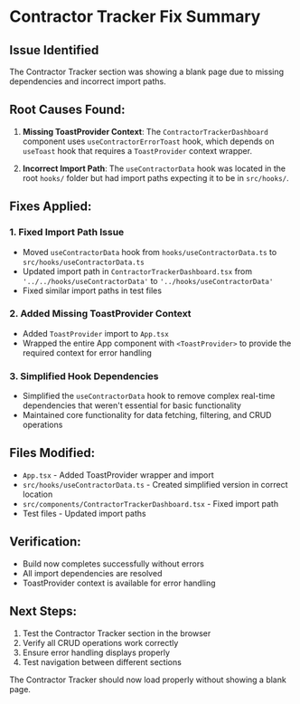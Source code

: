 # Contractor Tracker Fix Summary

## Issue Identified
The Contractor Tracker section was showing a blank page due to missing dependencies and incorrect import paths.

## Root Causes Found:
1. **Missing ToastProvider Context**: The `ContractorTrackerDashboard` component uses `useContractorErrorToast` hook, which depends on `useToast` hook that requires a `ToastProvider` context wrapper.

2. **Incorrect Import Path**: The `useContractorData` hook was located in the root `hooks/` folder but had import paths expecting it to be in `src/hooks/`.

## Fixes Applied:

### 1. Fixed Import Path Issue
- Moved `useContractorData` hook from `hooks/useContractorData.ts` to `src/hooks/useContractorData.ts`
- Updated import path in `ContractorTrackerDashboard.tsx` from `'../../hooks/useContractorData'` to `'../hooks/useContractorData'`
- Fixed similar import paths in test files

### 2. Added Missing ToastProvider Context
- Added `ToastProvider` import to `App.tsx`
- Wrapped the entire App component with `<ToastProvider>` to provide the required context for error handling

### 3. Simplified Hook Dependencies
- Simplified the `useContractorData` hook to remove complex real-time dependencies that weren't essential for basic functionality
- Maintained core functionality for data fetching, filtering, and CRUD operations

## Files Modified:
- `App.tsx` - Added ToastProvider wrapper and import
- `src/hooks/useContractorData.ts` - Created simplified version in correct location
- `src/components/ContractorTrackerDashboard.tsx` - Fixed import path
- Test files - Updated import paths

## Verification:
- Build now completes successfully without errors
- All import dependencies are resolved
- ToastProvider context is available for error handling

## Next Steps:
1. Test the Contractor Tracker section in the browser
2. Verify all CRUD operations work correctly
3. Ensure error handling displays properly
4. Test navigation between different sections

The Contractor Tracker should now load properly without showing a blank page.